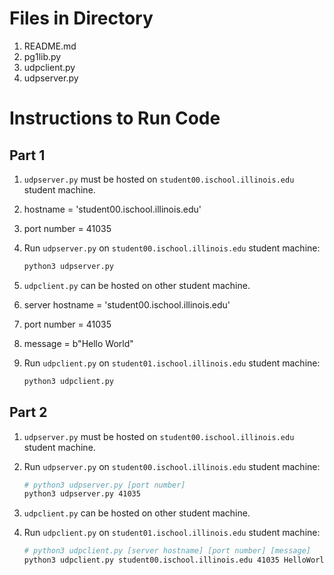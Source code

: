 # Files in Directory

1. README.md
2. pg1lib.py
3. udpclient.py
4. udpserver.py

# Instructions to Run Code

## Part 1

1. `udpserver.py` must be hosted on `student00.ischool.illinois.edu` student machine.

2. hostname = 'student00.ischool.illinois.edu'

3. port number = 41035

4. Run `udpserver.py` on `student00.ischool.illinois.edu` student machine:

   ```bash
   python3 udpserver.py
   ```

5. `udpclient.py` can be hosted on other student machine.

6. server hostname = 'student00.ischool.illinois.edu'

7. port number = 41035

8. message = b"Hello World"

9. Run `udpclient.py` on `student01.ischool.illinois.edu` student machine:

   ```bash
   python3 udpclient.py
   ```

## Part 2

1. `udpserver.py` must be hosted on `student00.ischool.illinois.edu` student machine.

2. Run `udpserver.py` on `student00.ischool.illinois.edu` student machine:

   ```bash
   # python3 udpserver.py [port number]
   python3 udpserver.py 41035
   ```

3. `udpclient.py` can be hosted on other student machine.

4. Run `udpclient.py` on `student01.ischool.illinois.edu` student machine:

   ```bash
   # python3 udpclient.py [server hostname] [port number] [message]
   python3 udpclient.py student00.ischool.illinois.edu 41035 HelloWorld
   ```

   

